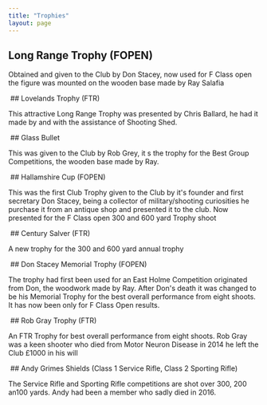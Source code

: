 ```yaml
---
title: "Trophies"
layout: page
---
```

## Long Range Trophy (FOPEN)

Obtained and given to the Club by Don Stacey, now used for F Class open the figure was mounted on the wooden base made by Ray Salafia

<img src="/assets/images/long_range.jpg" class="align-center" alt="">
## Lovelands Trophy (FTR)

This attractive Long Range Trophy was presented by Chris Ballard, he had it made by and with the assistance of                                                 Shooting Shed.
 
<img src="/assets/images/lovelands.jpg" class="align-center" alt="">
## Glass Bullet

This was given to the Club by Rob Grey, it s the trophy for the Best Group Competitions, the wooden base made by Ray.

<img src="/assets/images/bullet.jpg" class="align-center" alt="">
## Hallamshire Cup (FOPEN)

This was the first Club Trophy given to the Club by it's founder and first secretary Don Stacey, being a collector of military/shooting curiosities he purchase it from an antique shop and presented it to the club. Now presented for the F Class open 300 and 600 yard Trophy shoot

<img src="/assets/images/hallamshire.jpg" class="align-center" alt="">
## Century Salver (FTR)

A new trophy for the 300 and 600 yard annual trophy
 
<img src="/assets/images/century_salver.jpg" class="align-center" alt="">
## Don Stacey Memorial Trophy (FOPEN)

The trophy had first been used for an East Holme Competition originated from Don, the woodwork made by Ray. After Don's death it was changed to be his Memorial Trophy for the best overall performance from eight shoots. It                                           has now been only for F Class Open results.

<img src="/assets/images/don_stacey.jpg" class="align-center" alt="">
## Rob Gray Trophy (FTR)

An FTR Trophy for best overall performance from eight shoots. Rob Gray was a keen shooter who died from Motor Neuron Disease in 2014 he left the Club £1000 in his will

<img src="/assets/images/rob_gray.jpg" class="align-center" alt="">
## Andy Grimes Shields (Class 1 Service Rifle, Class 2 Sporting Rifle)

The Service Rifle and Sporting Rifle competitions are shot over 300, 200 an100 yards. Andy had been a member who sadly died in 2016.

<img src="/assets/images/ag_service.jpg" class="align-center" alt="">
<img src="/assets/images/ag_sporting.jpg" class="align-center" alt="">
